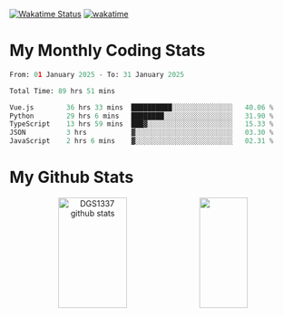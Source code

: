 [![Wakatime Status](https://github.com/noopurphalak/noopurphalak/workflows/wakatime-status-update/badge.svg)](https://github.com/noopurphalak/noopurphalak/actions/workflows/main.yml)
[![wakatime](https://wakatime.com/badge/user/80ace140-ef40-4fdd-b8ed-f3be3d2e1aea.svg)](https://wakatime.com/@80ace140-ef40-4fdd-b8ed-f3be3d2e1aea)

# My Monthly Coding Stats

<!--START_SECTION:waka-->

```python
From: 01 January 2025 - To: 31 January 2025

Total Time: 89 hrs 51 mins

Vue.js        36 hrs 33 mins  ██████████░░░░░░░░░░░░░░░   40.06 %
Python        29 hrs 6 mins   ████████░░░░░░░░░░░░░░░░░   31.90 %
TypeScript    13 hrs 59 mins  ███▓░░░░░░░░░░░░░░░░░░░░░   15.33 %
JSON          3 hrs           ▓░░░░░░░░░░░░░░░░░░░░░░░░   03.30 %
JavaScript    2 hrs 6 mins    ▓░░░░░░░░░░░░░░░░░░░░░░░░   02.31 %
```

<!--END_SECTION:waka-->

# My Github Stats
<div style="text-align: center;">
  <img width="49%" height="195px" src="https://github-readme-stats-sigma-five.vercel.app/api?username=noopurphalak&show_icons=true&count_private=true&hide_border=true&title_color=00FFFF&icon_color=00FFFF&text_color=00FFFF&bg_color=0d1117" alt="DGS1337 github stats" />
  <img width="41%" height="195px" src="https://github-readme-stats-sigma-five.vercel.app/api/top-langs/?username=noopurphalak&layout=compact&hide_border=true&title_color=00FFFF&text_color=00FFFF&bg_color=0d1117" />
</div>
